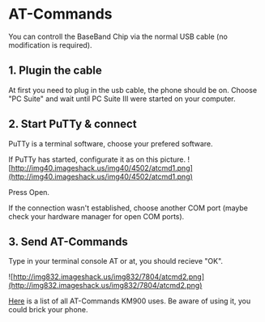 # AT-Commands #

You can controll the BaseBand Chip via the normal USB cable (no modification is required).

## 1. Plugin the cable ##
At first you need to plug in the usb cable, the phone should be on.
Choose "PC Suite" and wait until PC Suite III were started on your computer.

## 2. Start PuTTy & connect ##
PuTTy is a terminal software, choose your prefered software.

If PuTTy has started, configurate it as on this picture.
![http://img40.imageshack.us/img40/4502/atcmd1.png](http://img40.imageshack.us/img40/4502/atcmd1.png)

Press Open.

If the connection wasn't established, choose another COM port (maybe check your hardware manager for open COM ports).

## 3. Send AT-Commands ##
Type in your terminal console AT or at, you should recieve "OK".

![http://img832.imageshack.us/img832/7804/atcmd2.png](http://img832.imageshack.us/img832/7804/atcmd2.png)

[Here](http://arenoid.googlecode.com/files/AT-Commands_v1.1.pdf) is a list of all AT-Commands KM900 uses. Be aware of using it, you could brick your phone.